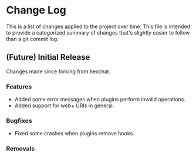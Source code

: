 Change Log
==========

This is a list of changes applied to the project over time. This file is
intended to provide a categorized summary of changes that's slightly easier to
follow than a git commit log.

(Future) Initial Release
------------------------

Changes made since forking from hexchat.

### Features

- Added some error messages when plugins perform invalid operations.
- Added support for web+ URIs in general.

### Bugfixes

- Fixed some crashes when plugins remove hooks.

### Removals
